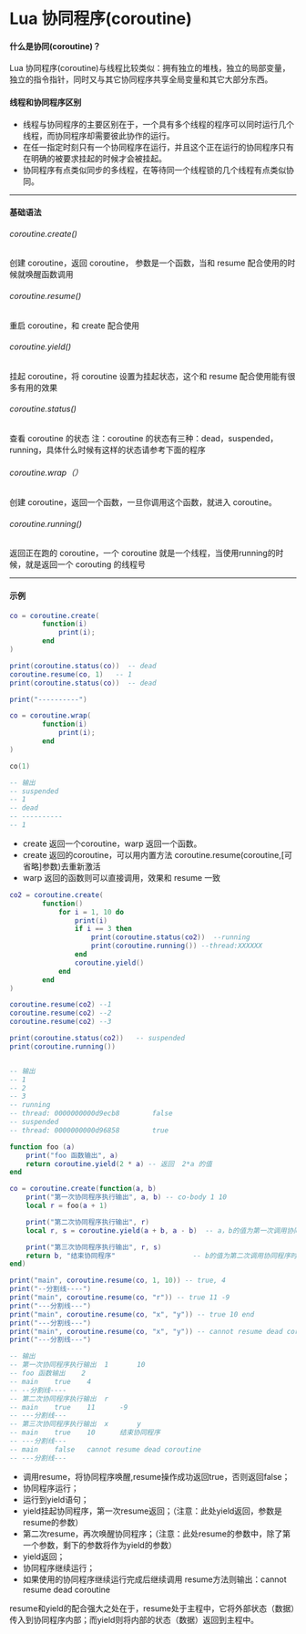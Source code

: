 # Lua 协同程序(coroutine)

#### 什么是协同(coroutine)？

Lua 协同程序(coroutine)与线程比较类似：拥有独立的堆栈，独立的局部变量，独立的指令指针，同时又与其它协同程序共享全局变量和其它大部分东西。



#### 线程和协同程序区别

- 线程与协同程序的主要区别在于，一个具有多个线程的程序可以同时运行几个线程，而协同程序却需要彼此协作的运行。
- 在任一指定时刻只有一个协同程序在运行，并且这个正在运行的协同程序只有在明确的被要求挂起的时候才会被挂起。
- 协同程序有点类似同步的多线程，在等待同一个线程锁的几个线程有点类似协同。


---


#### 基础语法

###### coroutine.create()
创建 coroutine，返回 coroutine， 参数是一个函数，当和 resume 配合使用的时候就唤醒函数调用

###### coroutine.resume()

重启 coroutine，和 create 配合使用

###### coroutine.yield()

挂起 coroutine，将 coroutine 设置为挂起状态，这个和 resume 配合使用能有很多有用的效果

###### coroutine.status()	
查看 coroutine 的状态
注：coroutine 的状态有三种：dead，suspended，running，具体什么时候有这样的状态请参考下面的程序

###### coroutine.wrap（）	
创建 coroutine，返回一个函数，一旦你调用这个函数，就进入 coroutine。

###### coroutine.running()

返回正在跑的 coroutine，一个 coroutine 就是一个线程，当使用running的时候，就是返回一个 corouting 的线程号

---



#### 示例

```lua
co = coroutine.create(
        function(i)
            print(i);
        end
)

print(coroutine.status(co))  -- dead
coroutine.resume(co, 1)   -- 1
print(coroutine.status(co))  -- dead

print("----------")

co = coroutine.wrap(
        function(i)
            print(i);
        end
)

co(1)

-- 输出
-- suspended
-- 1
-- dead
-- ----------
-- 1
```

- create 返回一个coroutine，warp 返回一个函数。
- create 返回的coroutine，可以用内置方法 coroutine.resume(coroutine,[可省略]参数)去重新激活
- warp 返回的函数则可以直接调用，效果和 resume 一致




```lua
co2 = coroutine.create(
        function()
            for i = 1, 10 do
                print(i)
                if i == 3 then
                    print(coroutine.status(co2))  --running
                    print(coroutine.running()) --thread:XXXXXX
                end
                coroutine.yield()
            end
        end
)

coroutine.resume(co2) --1
coroutine.resume(co2) --2
coroutine.resume(co2) --3

print(coroutine.status(co2))   -- suspended
print(coroutine.running())


-- 输出
-- 1
-- 2
-- 3
-- running
-- thread: 0000000000d9ecb8        false
-- suspended
-- thread: 0000000000d96858        true
```



```lua
function foo (a)
    print("foo 函数输出", a)
    return coroutine.yield(2 * a) -- 返回  2*a 的值
end

co = coroutine.create(function(a, b)
    print("第一次协同程序执行输出", a, b) -- co-body 1 10
    local r = foo(a + 1)

    print("第二次协同程序执行输出", r)
    local r, s = coroutine.yield(a + b, a - b)  -- a，b的值为第一次调用协同程序时传入

    print("第三次协同程序执行输出", r, s)
    return b, "结束协同程序"                   -- b的值为第二次调用协同程序时传入
end)

print("main", coroutine.resume(co, 1, 10)) -- true, 4
print("--分割线----")
print("main", coroutine.resume(co, "r")) -- true 11 -9
print("---分割线---")
print("main", coroutine.resume(co, "x", "y")) -- true 10 end
print("---分割线---")
print("main", coroutine.resume(co, "x", "y")) -- cannot resume dead coroutine
print("---分割线---")

-- 输出
-- 第一次协同程序执行输出  1       10
-- foo 函数输出    2
-- main    true    4
-- --分割线----
-- 第二次协同程序执行输出  r
-- main    true    11      -9
-- ---分割线---
-- 第三次协同程序执行输出  x       y
-- main    true    10      结束协同程序
-- ---分割线---
-- main    false   cannot resume dead coroutine
-- ---分割线---
```

- 调用resume，将协同程序唤醒,resume操作成功返回true，否则返回false；
- 协同程序运行；
- 运行到yield语句；
- yield挂起协同程序，第一次resume返回；（注意：此处yield返回，参数是resume的参数）
- 第二次resume，再次唤醒协同程序；（注意：此处resume的参数中，除了第一个参数，剩下的参数将作为yield的参数）
- yield返回；
- 协同程序继续运行；
- 如果使用的协同程序继续运行完成后继续调用 resume方法则输出：cannot resume dead coroutine

resume和yield的配合强大之处在于，resume处于主程中，它将外部状态（数据）传入到协同程序内部；而yield则将内部的状态（数据）返回到主程中。



